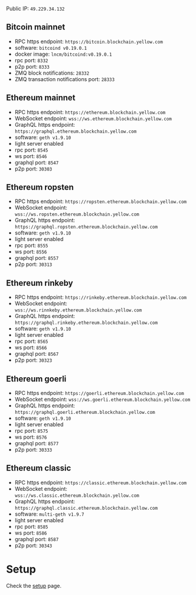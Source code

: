 Public IP: `49.229.34.132`

## Bitcoin mainnet
- RPC https endpoint: `https://bitcoin.blockchain.yellow.com`
- software: `bitcoind v0.19.0.1`
- docker image: `lncm/bitcoind:v0.19.0.1`
- rpc port: `8332`
- p2p port: `8333`
- ZMQ block notifications: `28332`
- ZMQ transaction notifications port: `28333`

## Ethereum mainnet
- RPC https endpoint: `https://ethereum.blockchain.yellow.com`
- WebSocket endpoint: `wss://ws.ethereum.blockchain.yellow.com`
- GraphQL https endpoint: `https://graphql.ethereum.blockchain.yellow.com`
- software: `geth v1.9.10`
- light server enabled
- rpc port: `8545`
- ws port: `8546`
- graphql port: `8547`
- p2p port: `30303`

## Ethereum ropsten
- RPC https endpoint: `https://ropsten.ethereum.blockchain.yellow.com`
- WebSocket endpoint: `wss://ws.ropsten.ethereum.blockchain.yellow.com`
- GraphQL https endpoint: `https://graphql.ropsten.ethereum.blockchain.yellow.com`
- software: `geth v1.9.10`
- light server enabled
- rpc port: `8555`
- ws port: `8556`
- graphql port: `8557`
- p2p port: `30313`

## Ethereum rinkeby
- RPC https endpoint: `https://rinkeby.ethereum.blockchain.yellow.com`
- WebSocket endpoint: `wss://ws.rinnkeby.ethereum.blockchain.yellow.com`
- GraphQL https endpoint: `https://graphql.rinkeby.ethereum.blockchain.yellow.com`
- software: `geth v1.9.10`
- light server enabled
- rpc port: `8565`
- ws port: `8566`
- graphql port: `8567`
- p2p port: `30323`

## Ethereum goerli
- RPC https endpoint: `https://goerli.ethereum.blockchain.yellow.com`
- WebSocket endpoint: `wss://ws.goerli.ethereum.blockchain.yellow.com`
- GraphQL https endpoint: `https://graphql.goerli.ethereum.blockchain.yellow.com`
- software: `geth v1.9.10`
- light server enabled
- rpc port: `8575`
- ws port: `8576`
- graphql port: `8577`
- p2p port: `30333`

## Ethereum classic
- RPC https endpoint: `https://classic.ethereum.blockchain.yellow.com`
- WebSocket endpoint: `wss://ws.classic.ethereum.blockchain.yellow.com`
- GraphQL https endpoint: `https://graphql.classic.ethereum.blockchain.yellow.com`
- software: `multi-geth v1.9.7`
- light server enabled
- rpc port: `8585`
- ws port: `8586`
- graphql port: `8587`
- p2p port: `30343`

# Setup

Check the [setup](setup.md) page.
